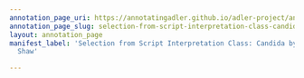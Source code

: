 ```yaml
---
annotation_page_uri: https://annotatingadler.github.io/adler-project/annotations/selection-from-script-interpretation-class-candida-by-george-bernard-shaw-canvas-1-library-of-congress.json
annotation_page_slug: selection-from-script-interpretation-class-candida-by-george-bernard-shaw-canvas-1-library-of-congress
layout: annotation_page
manifest_label: 'Selection from Script Interpretation Class: Candida by George Bernard
  Shaw'

---
```

